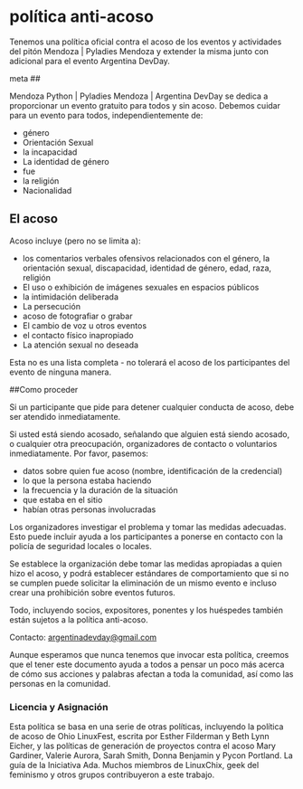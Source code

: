 
# política anti-acoso

Tenemos una política oficial contra el acoso de los eventos y actividades del pitón Mendoza | Pyladies Mendoza y extender la misma junto con adicional para el evento Argentina DevDay.

meta ##

Mendoza Python | Pyladies Mendoza | Argentina DevDay se dedica a proporcionar un evento gratuito para todos y sin acoso.
Debemos cuidar para un evento para todos, independientemente de:
- género
- Orientación Sexual
- la incapacidad
- La identidad de género
- fue
- la religión
- Nacionalidad

## El acoso

Acoso incluye (pero no se limita a):
- los comentarios verbales ofensivos relacionados con el género, la orientación sexual, discapacidad, identidad de género, edad, raza, religión
- El uso o exhibición de imágenes sexuales en espacios públicos
- la intimidación deliberada
- La persecución
- acoso de fotografiar o grabar
- El cambio de voz u otros eventos
- el contacto físico inapropiado
- La atención sexual no deseada

Esta no es una lista completa - no tolerará el acoso de los participantes del evento de ninguna manera.

##Como proceder

Si un participante que pide para detener cualquier conducta de acoso, debe ser atendido inmediatamente.

Si usted está siendo acosado, señalando que alguien está siendo acosado, o cualquier otra preocupación, organizadores de contacto o voluntarios inmediatamente.
Por favor, pasemos:
- datos sobre quien fue acoso (nombre, identificación de la credencial)
- lo que la persona estaba haciendo
- la frecuencia y la duración de la situación
- que estaba en el sitio
- habían otras personas involucradas

Los organizadores investigar el problema y tomar las medidas adecuadas. Esto puede incluir ayuda a los participantes a ponerse en contacto con la policía de seguridad locales o locales.

Se establece la organización debe tomar las medidas apropiadas a quien hizo el acoso, y podrá establecer estándares de comportamiento que si no se cumplen puede solicitar la eliminación de un mismo evento e incluso crear una prohibición sobre eventos futuros.

Todo, incluyendo socios, expositores, ponentes y los huéspedes también están sujetos a la política anti-acoso.


Contacto: argentinadevday@gmail.com

Aunque esperamos que nunca tenemos que invocar esta política, creemos que el tener este documento ayuda a todos a pensar un poco más acerca de cómo sus acciones y palabras afectan a toda la comunidad, así como las personas en la comunidad.

### Licencia y Asignación

Esta política se basa en una serie de otras políticas, incluyendo la política de acoso de Ohio LinuxFest, escrita por Esther Filderman y Beth Lynn Eicher, y las políticas de generación de proyectos contra el acoso Mary Gardiner, Valerie Aurora, Sarah Smith, Donna Benjamin y Pycon Portland. La guía de la Iniciativa Ada. Muchos miembros de LinuxChix, geek del feminismo y otros grupos contribuyeron a este trabajo.